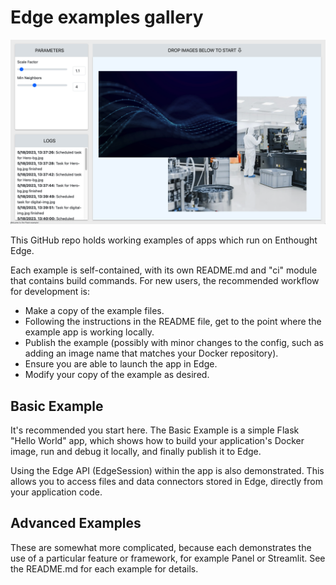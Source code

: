 # Edge examples gallery

![Screenshot of the Flask/React example](.dev/images/example-flask.png)

This GitHub repo holds working examples of apps which run on Enthought Edge.

Each example is self-contained, with its own README.md and "ci" module that
contains build commands.  For new users, the recommended workflow for
development is:

* Make a copy of the example files.
* Following the instructions in the README file, get to the point where the
  example app is working locally.
* Publish the example (possibly with minor changes to the config, such as adding
  an image name that matches your Docker repository).
* Ensure you are able to launch the app in Edge.
* Modify your copy of the example as desired.


## Basic Example

It's recommended you start here.  The Basic Example is a simple Flask
"Hello World" app, which shows how to build your application's Docker image,
run and debug it locally, and finally publish it to Edge.  

Using the Edge API (EdgeSession) within the app is also demonstrated.  This
allows you to access files and data connectors stored in Edge, directly from
your application code.


## Advanced Examples

These are somewhat more complicated, because each demonstrates the use of
a particular feature or framework, for example Panel or Streamlit.  See the
README.md for each example for details.



